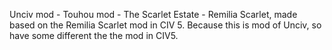 Unciv mod - Touhou mod - The Scarlet Estate - Remilia Scarlet, made based on the Remilia Scarlet mod in CIV 5.
Because this is mod of Unciv, so have some different the the mod in CIV5.